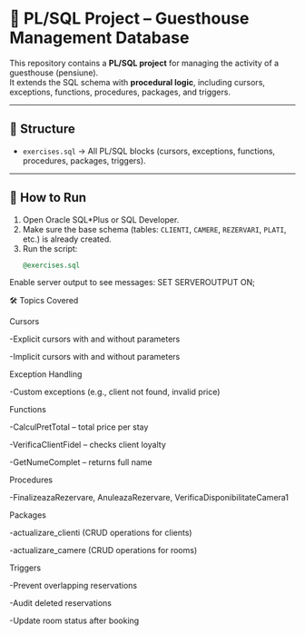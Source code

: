 # 🏨 PL/SQL Project – Guesthouse Management Database

This repository contains a **PL/SQL project** for managing the activity of a guesthouse (pensiune).  
It extends the SQL schema with **procedural logic**, including cursors, exceptions, functions, procedures, packages, and triggers.

---

## 📂 Structure
- `exercises.sql` → All PL/SQL blocks (cursors, exceptions, functions, procedures, packages, triggers).  

---

## 🚀 How to Run
1. Open Oracle SQL*Plus or SQL Developer.  
2. Make sure the base schema (tables: `CLIENTI`, `CAMERE`, `REZERVARI`, `PLATI`, etc.) is already created.  
3. Run the script:
   ```sql
   @exercises.sql

   
Enable server output to see messages: 
SET SERVEROUTPUT ON;

🛠️ Topics Covered

Cursors

-Explicit cursors with and without parameters

-Implicit cursors with and without parameters

Exception Handling

-Custom exceptions (e.g., client not found, invalid price)

Functions

-CalculPretTotal – total price per stay

-VerificaClientFidel – checks client loyalty

-GetNumeComplet – returns full name

Procedures

-FinalizeazaRezervare, AnuleazaRezervare, VerificaDisponibilitateCamera1

Packages

-actualizare_clienti (CRUD operations for clients)

-actualizare_camere (CRUD operations for rooms)

Triggers

-Prevent overlapping reservations

-Audit deleted reservations

-Update room status after booking
